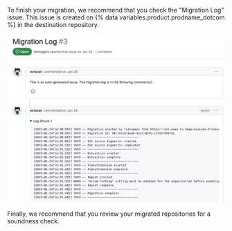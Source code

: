 To finish your migration, we recommend that you check the "Migration Log" issue. This issue is created on {% data variables.product.prodname_dotcom %} in the destination repository.

![Screenshot of an issue with the title "Migration Log." The second comment in the issue includes logs for a migration.](/assets/images/help/github-enterprise-importer/migration-log-issue.png)

Finally, we recommend that you review your migrated repositories for a soundness check.
